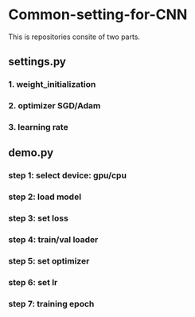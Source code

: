 # Common-setting-for-CNN
This is repositories consite of two parts. 

## settings.py 
   ### 1. weight_initialization
   ### 2. optimizer SGD/Adam
   ### 3. learning rate 

## demo.py
   ### step 1: select device: gpu/cpu
   ### step 2: load model
   ### step 3: set loss
   ### step 4: train/val loader
   ### step 5: set optimizer
   ### step 6: set lr
   ### step 7: training epoch

        
